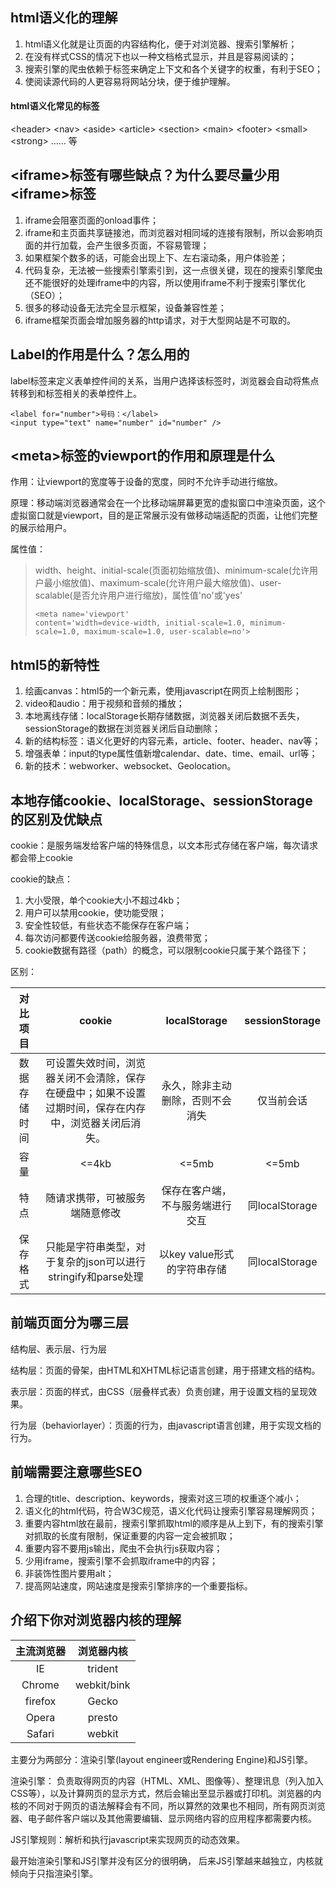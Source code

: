 html语义化的理解
---
1. html语义化就是让页面的内容结构化，便于对浏览器、搜索引擎解析；
2. 在没有样式CSS的情况下也以一种文档格式显示，并且是容易阅读的；
3. 搜索引擎的爬虫依赖于标签来确定上下文和各个关键字的权重，有利于SEO；
4. 使阅读源代码的人更容易将网站分块，便于维护理解。
#### html语义化常见的标签
\<header\> \<nav\> \<aside\> \<article\> \<section\> \<main\> \<footer\> \<small\> \<strong\> …… 等

\<iframe\>标签有哪些缺点？为什么要尽量少用\<iframe\>标签
---
1. iframe会阻塞页面的onload事件；
2. iframe和主页面共享链接池，而浏览器对相同域的连接有限制，所以会影响页面的并行加载，会产生很多页面，不容易管理；
3. 如果框架个数多的话，可能会出现上下、左右滚动条，用户体验差；
4. 代码复杂，无法被一些搜索引擎索引到，这一点很关键，现在的搜索引擎爬虫还不能很好的处理iframe中的内容，所以使用iframe不利于搜索引擎优化（SEO）；
5. 很多的移动设备无法完全显示框架，设备兼容性差；
6. iframe框架页面会增加服务器的http请求，对于大型网站是不可取的。

Label的作用是什么？怎么用的
---
label标签来定义表单控件间的关系，当用户选择该标签时，浏览器会自动将焦点转移到和标签相关的表单控件上。
```
<label for="number">号码：</label>
<input type="text" name="number" id="number" />
```

\<meta\>标签的viewport的作用和原理是什么
---
作用：让viewport的宽度等于设备的宽度，同时不允许手动进行缩放。

原理：移动端浏览器通常会在一个比移动端屏幕更宽的虚拟窗口中渲染页面，这个虚拟窗口就是viewport，目的是正常展示没有做移动端适配的页面，让他们完整的展示给用户。

属性值：
> width、height、initial-scale(页面初始缩放值)、minimum-scale(允许用户最小缩放值)、maximum-scale(允许用户最大缩放值)、user-scalable(是否允许用户进行缩放)，属性值'no'或'yes'
>
>```
><meta name='viewport' 
>content='width=device-width, initial-scale=1.0, minimum-scale=1.0, maximum-scale=1.0, user-scalable=no'>
>```

html5的新特性
---
1. 绘画canvas：html5的一个新元素，使用javascript在网页上绘制图形；
2. video和audio：用于视频和音频的播放；
3. 本地离线存储：localStorage长期存储数据，浏览器关闭后数据不丢失，sessionStorage的数据在浏览器关闭后自动删除；
4. 新的结构标签：语义化更好的内容元素，article、footer、header、nav等；
5. 增强表单：input的type属性值新增calendar、date、time、email、url等；
6. 新的技术：webworker、websocket、Geolocation。

本地存储cookie、localStorage、sessionStorage的区别及优缺点
---
cookie：是服务端发给客户端的特殊信息，以文本形式存储在客户端，每次请求都会带上cookie

cookie的缺点：
1. 大小受限，单个cookie大小不超过4kb；
2. 用户可以禁用cookie，使功能受限；
3. 安全性较低，有些状态不能保存在客户端；
4. 每次访问都要传送cookie给服务器，浪费带宽；
5. cookie数据有路径（path）的概念，可以限制cookie只属于某个路径下；

区别：

对比项目|cookie|localStorage|sessionStorage|
:-:|:-:|:-:|:-:|
数据存储时间|可设置失效时间，浏览器关闭不会清除，保存在硬盘中；如果不设置过期时间，保存在内存中，浏览器关闭后消失。|永久，除非主动删除，否则不会消失|仅当前会话|
容量|<=4kb|<=5mb|<=5mb|
特点|随请求携带，可被服务端随意修改|保存在客户端，不与服务端进行交互|同localStorage|
保存格式|只能是字符串类型，对于复杂的json可以进行stringify和parse处理|以key value形式的字符串存储|同localStorage|

前端页面分为哪三层
---
结构层、表示层、行为层

结构层：页面的骨架，由HTML和XHTML标记语言创建，用于搭建文档的结构。

表示层：页面的样式，由CSS（层叠样式表）负责创建，用于设置文档的呈现效果。

行为层（behaviorlayer）：页面的行为，由javascript语言创建，用于实现文档的行为。

前端需要注意哪些SEO
---
1. 合理的title、description、keywords，搜索对这三项的权重逐个减小；
2. 语义化的html代码，符合W3C规范，语义化代码让搜索引擎容易理解网页；
3. 重要内容html放在最前，搜索引擎抓取html的顺序是从上到下，有的搜索引擎对抓取的长度有限制，保证重要的内容一定会被抓取；
4. 重要内容不要用js输出，爬虫不会执行js获取内容；
5. 少用iframe，搜索引擎不会抓取iframe中的内容；
6. 非装饰性图片要用alt；
7. 提高网站速度，网站速度是搜索引擎排序的一个重要指标。

介绍下你对浏览器内核的理解
---

主流浏览器|浏览器内核
:-:|:-:|
IE|trident|
Chrome|webkit/bink|
firefox|Gecko|
Opera|presto|
Safari|webkit|
主要分为两部分：渲染引擎(layout engineer或Rendering Engine)和JS引擎。

渲染引擎： 负责取得网页的内容（HTML、XML、图像等）、整理讯息（列入加入CSS等），以及计算网页的显示方式，然后会输出至显示器或打印机。浏览器的内核的不同对于网页的语法解释会有不同，所以算然的效果也不相同，所有网页浏览器、电子邮件客户端以及其他需要编辑、显示网络内容的应用程序都需要内核。

JS引擎规则：解析和执行javascript来实现网页的动态效果。

最开始渲染引擎和JS引擎并没有区分的很明确， 后来JS引擎越来越独立，内核就倾向于只指渲染引擎。